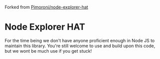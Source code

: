Forked from [Pimoroni/node-explorer-hat](https://github.com/pimoroni/node-explorer-hat)

# Node Explorer HAT

For the time being we don't have anyone proficient enough in Node JS to maintain this library. You're still welcome to use and build upon this code, but we wont be much use if you get stuck!
